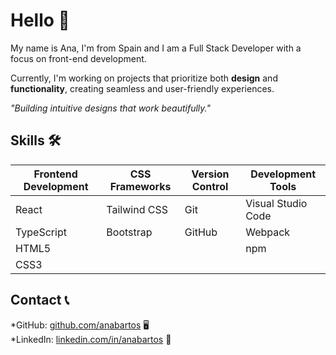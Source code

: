 # Hello 👋

My name is Ana, I'm from Spain and I am a Full Stack Developer with a focus on front-end development.

Currently, I'm working on projects that prioritize both **design** and **functionality**, creating seamless and user-friendly experiences. 

_"Building intuitive designs that work beautifully."_

## Skills 🛠

| Frontend Development | CSS Frameworks | Version Control | Development Tools |
|----------------------|----------------|-----------------|-------------------|
| React                | Tailwind CSS   | Git             | Visual Studio Code|
| TypeScript           | Bootstrap      | GitHub          | Webpack           |
| HTML5                |                |                 | npm               |
| CSS3                 |                |                 |                   |

## Contact 📞

*GitHub: [github.com/anabartos](https://github.com/anabartos) 🖥️  
*LinkedIn: [linkedin.com/in/anabartos](https://www.linkedin.com/in/anabartos) 💼
